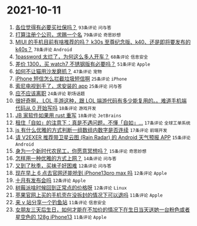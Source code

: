 # 2021-10-11

1. [各位觉得有必要买社保吗？](https://www.v2ex.com/t/806939) `93条评论` `问与答`
1. [打算注册个公司，求赐一个名](https://www.v2ex.com/t/806941) `79条评论` `奇思妙想`
1. [MIUI 的手机目前有啥推荐的吗？ k30s 至尊纪念版、k40、还是即将要发布的 k40s？](https://www.v2ex.com/t/806981) `78条评论` `Android`
1. [1password 太烂了，为何这么多人开车？](https://www.v2ex.com/t/806965) `68条评论` `信息安全`
1. [差价 1300，买 watch7 不锈钢版有必要吗？](https://www.v2ex.com/t/806940) `51条评论` `Apple`
1. [如何不让猫用沙发磨抓？](https://www.v2ex.com/t/806972) `47条评论` `宠物`
1. [iPhone 短信怎么拦截垃圾短信啊](https://www.v2ex.com/t/807026) `25条评论` `iPhone`
1. [索尼电视到手了，求安装的 app](https://www.v2ex.com/t/806933) `25条评论` `问与答`
1. [应不应该离职](https://www.v2ex.com/t/807016) `24条评论` `职场话题`
1. [很好奇啊， LOL 手游这种，跟 LOL 端游代码有多少能复用的。。难道手机端代码从 0 开始写吗](https://www.v2ex.com/t/807036) `18条评论` `游戏开发`
1. [JB 家软件如果用 rust 重写](https://www.v2ex.com/t/806945) `18条评论` `JetBrains`
1. [租住「自如」的注意下：真是不遇问题，不懂「自如」...](https://www.v2ex.com/t/807008) `17条评论` `全球工单系统`
1. [js 有什么优雅的方式判断一组数组内数字是否连续](https://www.v2ex.com/t/806938) `17条评论` `前端开发`
1. [请 V2EXER 推荐带卫星云图 (Rain Radar) 的 Android 天气预报 APP](https://www.v2ex.com/t/806969) `15条评论` `Android`
1. [身为一个新时代农民工，你愿意冥想吗？](https://www.v2ex.com/t/806932) `15条评论` `奇思妙想`
1. [怎样用一种优雅的方式上网？](https://www.v2ex.com/t/806944) `14条评论` `问与答`
1. [又到了秋季，买袜子好困难](https://www.v2ex.com/t/807056) `12条评论` `问与答`
1. [现在早上 6 点去官网还能抢到 iPhone13pro max 吗](https://www.v2ex.com/t/807050) `12条评论` `Apple`
1. [十月有发布会吗](https://www.v2ex.com/t/807030) `12条评论` `Apple`
1. [树莓派啥时候回到正常点的价格呀](https://www.v2ex.com/t/807024) `12条评论` `Linux`
1. [苹果官网上买的手机壳在没拆封的情况下可以退吗](https://www.v2ex.com/t/807033) `11条评论` `Apple`
1. [来 v 站分享一个钓鱼站](https://www.v2ex.com/t/807032) `11条评论` `信息安全`
1. [女朋友三天后生日，如何才能在不加价的情况下在生日当天送她一台粉色或者星空色的 128g iPhone13](https://www.v2ex.com/t/806983) `11条评论` `Apple`
